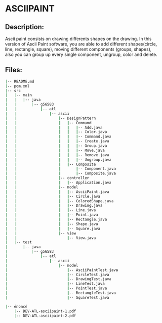 # ASCIIPAINT

## Description:

Ascii paint consists on drawing differents shapes on the drawing. In this version of Ascii Paint software, you are able to add different shapes(circle, line, rectangle, square), moving different components (groups, shapes), also you can group up every single component, ungroup, color and delete.

## Files:
```bash
|-- README.md
|-- pom.xml
|-- src
|   |-- main
|   |   |-- java
|   |       |-- g56583
|   |           |-- atl
|   |               |-- ascii
|   |                   |-- DesignPattern
|   |                   |   |-- Command
|   |                   |   |   |-- Add.java
|   |                   |   |   |-- Color.java
|   |                   |   |   |-- Command.java
|   |                   |   |   |-- Create.java
|   |                   |   |   |-- Group.java
|   |                   |   |   |-- Move.java
|   |                   |   |   |-- Remove.java
|   |                   |   |   |-- Ungroup.java
|   |                   |   |-- Composite
|   |                   |       |-- Component.java
|   |                   |       |-- Composite.java
|   |                   |-- controller
|   |                   |   |-- Application.java
|   |                   |-- model
|   |                   |   |-- AsciiPaint.java
|   |                   |   |-- Circle.java
|   |                   |   |-- ColoredShape.java
|   |                   |   |-- Drawing.java
|   |                   |   |-- Line.java
|   |                   |   |-- Point.java
|   |                   |   |-- Rectangle.java
|   |                   |   |-- Shape.java
|   |                   |   |-- Square.java
|   |                   |-- view
|   |                       |-- View.java
|   |-- test
|       |-- java
|           |-- g56583
|               |-- atl
|                   |-- ascii
|                       |-- model
|                           |-- AsciiPaintTest.java
|                           |-- CircleTest.java
|                           |-- DrawingTest.java
|                           |-- LineTest.java
|                           |-- PointTest.java
|                           |-- RectangleTest.java
|                           |-- SquareTest.java

|-- énoncé
    |-- DEV-ATL-asciipaint-1.pdf
    |-- DEV-ATL-asciipaint-2.pdf
```
